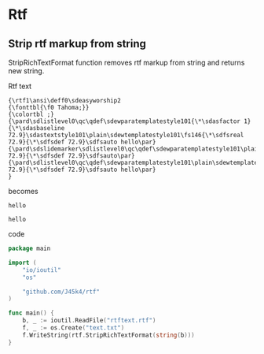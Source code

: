 # Rtf

## Strip rtf markup from string

StripRichTextFormat function removes rtf markup from string and returns new string.


Rtf text
```
{\rtf1\ansi\deff0\sdeasyworship2
{\fonttbl{\f0 Tahoma;}}
{\colortbl ;}
{\pard\sdlistlevel0\qc\qdef\sdewparatemplatestyle101{\*\sdasfactor 1}{\*\sdasbaseline 72.9}\sdastextstyle101\plain\sdewtemplatestyle101\fs146{\*\sdfsreal 72.9}{\*\sdfsdef 72.9}\sdfsauto hello\par}
{\pard\sdslidemarker\sdlistlevel0\qc\qdef\sdewparatemplatestyle101\plain\sdewtemplatestyle101\fs146{\*\sdfsreal 72.9}{\*\sdfsdef 72.9}\sdfsauto\par}
{\pard\sdlistlevel0\qc\qdef\sdewparatemplatestyle101\plain\sdewtemplatestyle101\fs146{\*\sdfsreal 72.9}{\*\sdfsdef 72.9}\sdfsauto hello\par}
}
```
becomes 
```
hello

hello
```
code
``` go
package main

import (
	"io/ioutil"
	"os"

	"github.com/J45k4/rtf"
)

func main() {
	b, _ := ioutil.ReadFile("rtftext.rtf")
	f, _ := os.Create("text.txt")
	f.WriteString(rtf.StripRichTextFormat(string(b)))
}
```